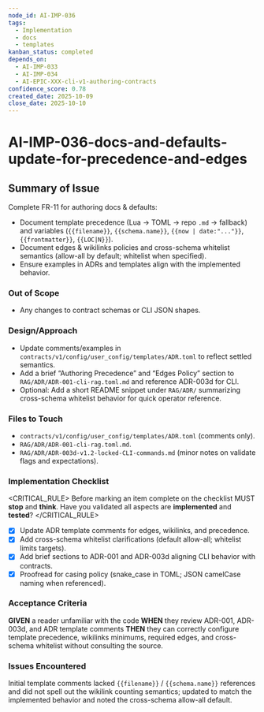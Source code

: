 ```yaml
---
node_id: AI-IMP-036
tags:
  - Implementation
  - docs
  - templates
kanban_status: completed
depends_on:
  - AI-IMP-033
  - AI-IMP-034
  - AI-EPIC-XXX-cli-v1-authoring-contracts
confidence_score: 0.78
created_date: 2025-10-09
close_date: 2025-10-10
---
```


# AI-IMP-036-docs-and-defaults-update-for-precedence-and-edges

## Summary of Issue
Complete FR-11 for authoring docs & defaults:
- Document template precedence (Lua → TOML → repo `.md` → fallback) and variables (`{{filename}}`, `{{schema.name}}`, `{{now | date:"..."}}`, `{{frontmatter}}`, `{{LOC|N}}`).
- Document edges & wikilinks policies and cross-schema whitelist semantics (allow-all by default; whitelist when specified).
- Ensure examples in ADRs and templates align with the implemented behavior.

### Out of Scope
- Any changes to contract schemas or CLI JSON shapes.

### Design/Approach
- Update comments/examples in `contracts/v1/config/user_config/templates/ADR.toml` to reflect settled semantics.
- Add a brief “Authoring Precedence” and “Edges Policy” section to `RAG/ADR/ADR-001-cli-rag.toml.md` and reference ADR-003d for CLI.
- Optional: Add a short README snippet under `RAG/ADR/` summarizing cross-schema whitelist behavior for quick operator reference.

### Files to Touch
- `contracts/v1/config/user_config/templates/ADR.toml` (comments only).
- `RAG/ADR/ADR-001-cli-rag.toml.md`.
- `RAG/ADR/ADR-003d-v1.2-locked-CLI-commands.md` (minor notes on validate flags and expectations).

### Implementation Checklist

<CRITICAL_RULE>
Before marking an item complete on the checklist MUST **stop** and **think**. Have you validated all aspects are **implemented** and **tested**? 
</CRITICAL_RULE>

- [x] Update ADR template comments for edges, wikilinks, and precedence.
- [x] Add cross-schema whitelist clarifications (default allow-all; whitelist limits targets).
- [x] Add brief sections to ADR-001 and ADR-003d aligning CLI behavior with contracts.
- [x] Proofread for casing policy (snake_case in TOML; JSON camelCase naming when referenced).

### Acceptance Criteria
**GIVEN** a reader unfamiliar with the code
**WHEN** they review ADR-001, ADR-003d, and ADR template comments
**THEN** they can correctly configure template precedence, wikilinks minimums, required edges, and cross-schema whitelist without consulting the source.

### Issues Encountered
Initial template comments lacked `{{filename}}` / `{{schema.name}}` references and did not spell out the wikilink counting semantics; updated to match the implemented behavior and noted the cross-schema allow-all default.
